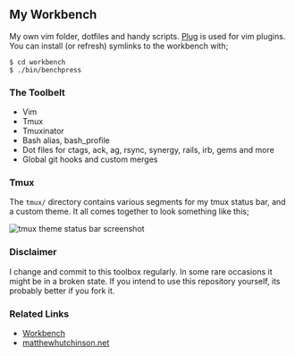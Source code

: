 ## My Workbench

My own vim folder, dotfiles and handy scripts.
[Plug](https://github.com/junegunn/vim-plug) is used for vim plugins.  You can
install (or refresh) symlinks to the workbench with;

```
$ cd workbench
$ ./bin/benchpress
```

### The Toolbelt

* Vim
* Tmux
* Tmuxinator
* Bash alias, bash_profile
* Dot files for ctags, ack, ag, rsync, synergy, rails, irb, gems and more
* Global git hooks and custom merges

### Tmux

The `tmux/` directory contains various segments for my tmux status bar, and a
custom theme. It all comes together to look something like this;

![tmux theme status bar screenshot](https://raw.githubusercontent.com/matthutchinson/workbench/master/tmux/themeshot.png)

### Disclaimer

I change and commit to this toolbox regularly.  In some rare occasions it might
be in a broken state.  If you intend to use this repository yourself, its
probably better if you fork it.

### Related Links

* [Workbench](http://matthutchinson.github.com/workbench)
* [matthewhutchinson.net](http://matthewhutchinson.net)
